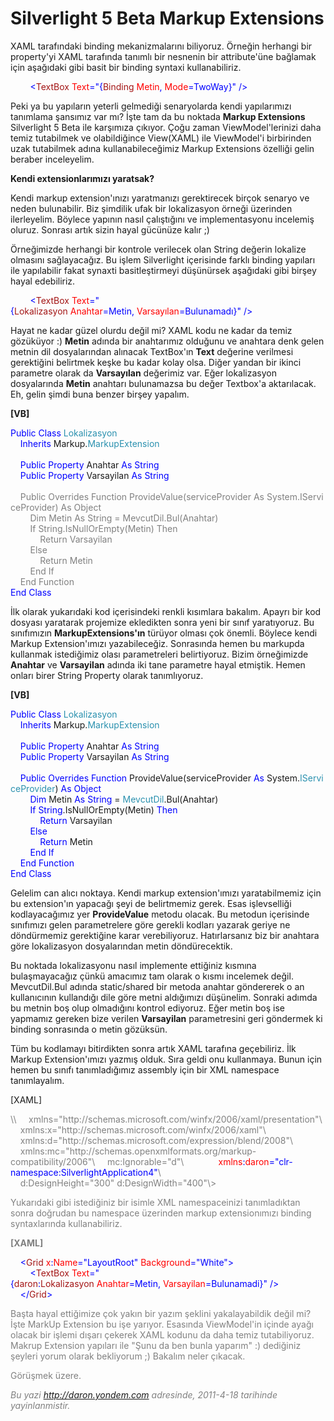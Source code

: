 # Silverlight 5 Beta Markup Extensions
XAML tarafındaki binding mekanizmalarını biliyoruz. Örneğin herhangi bir
property'yi XAML tarafında tanımlı bir nesnenin bir attribute'üne
bağlamak için aşağıdaki gibi basit bir binding syntaxi kullanabiliriz.

<span style="color:#a31515;">         </span><span
style="color:blue;">\<</span><span
style="color:#a31515;">TextBox</span><span
style="color:red;"> Text</span><span style="color:blue;">="{</span><span
style="color:#a31515;">Binding</span><span
style="color:red;"> Metin</span><span style="color:blue;">,</span><span
style="color:red;"> Mode</span><span
style="color:blue;">=TwoWay}" /\></span>

Peki ya bu yapıların yeterli gelmediği senaryolarda kendi yapılarımızı
tanımlama şansımız var mı? İşte tam da bu noktada **Markup Extensions**
Silverlight 5 Beta ile karşımıza çıkıyor. Çoğu zaman ViewModel'lerinizi
daha temiz tutabilmek ve olabildiğince View(XAML) ile ViewModel'i
birbirinden uzak tutabilmek adına kullanabileceğimiz Markup Extensions
özelliği gelin beraber inceleyelim.

**Kendi extensionlarımızı yaratsak?**

Kendi markup extension'ınızı yaratmanızı gerektirecek birçok senaryo ve
neden bulunabilir. Biz şimdilik ufak bir lokalizasyon örneği üzerinden
ilerleyelim. Böylece yapının nasıl çalıştığını ve implementasyonu
incelemiş oluruz. Sonrası artık sizin hayal gücünüze kalır ;)

Örneğimizde herhangi bir kontrole verilecek olan String değerin lokalize
olmasını sağlayacağız. Bu işlem Silverlight içerisinde farklı binding
yapıları ile yapılabilir fakat synaxti basitleştirmeyi düşünürsek
aşağıdaki gibi birşey hayal edebiliriz.

<span style="color:#a31515;">         </span><span
style="color:blue;">\<</span><span
style="color:#a31515;">TextBox</span><span
style="color:red;"> Text</span><span style="color:blue;">="{</span><span
style="color:#a31515;">Lokalizasyon</span><span
style="color:red;"> Anahtar</span><span
style="color:blue;">=Metin,</span><span
style="color:red;"> Varsayılan</span><span
style="color:blue;">=Bulunamadı}" /\></span>

Hayat ne kadar güzel olurdu değil mi? XAML kodu ne kadar da temiz
gözüküyor :) **Metin** adında bir anahtarımız olduğunu ve anahtara denk
gelen metnin dil dosyalarından alınacak TextBox'ın **Text** değerine
verilmesi gerektiğini belirtmek keşke bu kadar kolay olsa. Diğer yandan
bir ikinci parametre olarak da **Varsayılan** değerimiz var. Eğer
lokalizasyon dosyalarında **Metin** anahtarı bulunamazsa bu değer
Textbox'a aktarılacak. Eh, gelin şimdi buna benzer birşey yapalım.

**[VB]**

<span style="color:blue;">Public</span> <span
style="color:blue;">Class</span> <span
style="color:#2b91af;">Lokalizasyon</span>\
     <span style="color:blue;">Inherits</span> Markup.<span
style="color:#2b91af;">MarkupExtension</span>\
\
    <span style="color:blue;">Public</span> <span
style="color:blue;">Property</span> Anahtar <span
style="color:blue;">As</span> <span style="color:blue;">String</span>\
     <span style="color:blue;">Public</span> <span
style="color:blue;">Property</span> Varsayilan <span
style="color:blue;">As</span> <span style="color:blue;">String</span>\
\
<span style="color: gray">    </span><span
style="color: gray;">Public</span> <span
style="color: gray;">Overrides</span> <span
style="color: gray;">Function</span><span
style="color: gray"> ProvideValue(serviceProvider </span><span
style="color: gray;">As</span><span
style="color: gray"> System.</span><span
style="color: gray;">IServiceProvider</span><span
style="color: gray">) </span><span style="color: gray;">As</span> <span
style="color: gray;">Object</span>\
 <span style="color: gray">        </span><span
style="color: gray;">Dim</span><span
style="color: gray"> Metin </span><span
style="color: gray;">As</span> <span
style="color: gray;">String</span><span
style="color: gray"> = </span><span
style="color: gray;">MevcutDil</span><span
style="color: gray">.Bul(Anahtar)\
         </span><span style="color: gray;">If</span> <span
style="color: gray;">String</span><span
style="color: gray">.IsNullOrEmpty(Metin) </span><span
style="color: gray;">Then</span>\
 <span style="color: gray">            </span><span
style="color: gray;">Return</span><span style="color: gray"> Varsayilan\
         </span><span style="color: gray;">Else</span>\
 <span style="color: gray">            </span><span
style="color: gray;">Return</span><span style="color: gray"> Metin\
         </span><span style="color: gray;">End</span> <span
style="color: gray;">If</span>\
 <span style="color: gray">    </span><span
style="color: gray;">End</span> <span
style="color: gray;">Function</span>\
 <span style="color:blue;">End</span> <span
style="color:blue;">Class</span>

İlk olarak yukarıdaki kod içerisindeki renkli kısımlara bakalım. Apayrı
bir kod dosyası yaratarak projemize ekledikten sonra yeni bir sınıf
yaratıyoruz. Bu sınıfımızın **MarkupExtensions'ın** türüyor olması çok
önemli. Böylece kendi Markup Extension'ımızı yazabileceğiz. Sonrasında
hemen bu markupda kullanmak istediğimiz olası parametreleri
belirtiyoruz. Bizim örneğimizde **Anahtar** ve **Varsayilan** adında iki
tane parametre hayal etmiştik. Hemen onları birer String Property olarak
tanımlıyoruz.

**[VB]**

<span style="color:blue;">Public</span> <span
style="color:blue;">Class</span> <span
style="color:#2b91af;">Lokalizasyon</span>\
     <span style="color:blue;">Inherits</span> Markup.<span
style="color:#2b91af;">MarkupExtension</span>\
\
    <span style="color:blue;">Public</span> <span
style="color:blue;">Property</span> Anahtar <span
style="color:blue;">As</span> <span style="color:blue;">String</span>\
     <span style="color:blue;">Public</span> <span
style="color:blue;">Property</span> Varsayilan <span
style="color:blue;">As</span> <span style="color:blue;">String</span>\
\
    <span style="color:blue;">Public</span> <span
style="color:blue;">Overrides</span> <span
style="color:blue;">Function</span> ProvideValue(serviceProvider <span
style="color:blue;">As</span> System.<span
style="color:#2b91af;">IServiceProvider</span>) <span
style="color:blue;">As</span> <span style="color:blue;">Object</span>\
         <span style="color:blue;">Dim</span> Metin <span
style="color:blue;">As</span> <span
style="color:blue;">String</span> = <span
style="color:#2b91af;">MevcutDil</span>.Bul(Anahtar)\
         <span style="color:blue;">If</span> <span
style="color:blue;">String</span>.IsNullOrEmpty(Metin) <span
style="color:blue;">Then</span>\
             <span style="color:blue;">Return</span> Varsayilan\
        <span style="color:blue;">Else</span>\
             <span style="color:blue;">Return</span> Metin\
        <span style="color:blue;">End</span> <span
style="color:blue;">If</span>\
     <span style="color:blue;">End</span> <span
style="color:blue;">Function</span>\
 <span style="color:blue;">End</span> <span
style="color:blue;">Class</span>

Gelelim can alıcı noktaya. Kendi markup extension'ımızı yaratabilmemiz
için bu extension'ın yapacağı şeyi de belirtmemiz gerek. Esas
işlevselliği kodlayacağımız yer **ProvideValue** metodu olacak. Bu
metodun içerisinde sınıfımızı gelen parametrelere göre gerekli kodları
yazarak geriye ne döndürmemiz gerektiğine karar verebiliyoruz.
Hatırlarsanız biz bir anahtara göre lokalizasyon dosyalarından metin
döndürecektik.

Bu noktada lokalizasyonu nasıl implemente ettiğiniz kısmına
bulaşmayacağız çünkü amacımız tam olarak o kısmı incelemek değil.
MevcutDil.Bul adında static/shared bir metoda anahtar göndererek o an
kullanıcının kullandığı dile göre metni aldığımızı düşünelim. Sonraki
adımda bu metnin boş olup olmadığını kontrol ediyoruz. Eğer metin boş
ise yapmamız gereken bize verilen **Varsayilan** parametresini geri
göndermek ki binding sonrasında o metin gözüksün.

Tüm bu kodlamayı bitirdikten sonra artık XAML tarafına geçebiliriz. İlk
Markup Extension'ımızı yazmış olduk. Sıra geldi onu kullanmaya. Bunun
için hemen bu sınıfı tanımladığımız assembly için bir XML namespace
tanımlayalım.

[XAML]

<span style="color: gray;">
\<UserControl x:Class="SilverlightApplication4.MainPage"</span>\
 <span style="color: gray">   </span><span
style="color: gray;"> xmlns="http://schemas.microsoft.com/winfx/2006/xaml/presentation"</span>\
 <span style="color: gray">   </span><span
style="color: gray;"> xmlns:x="http://schemas.microsoft.com/winfx/2006/xaml"</span>\
 <span style="color: gray">   </span><span
style="color: gray;"> xmlns:d="http://schemas.microsoft.com/expression/blend/2008"</span>\
 <span style="color: gray">   </span><span
style="color: gray;"> xmlns:mc="http://schemas.openxmlformats.org/markup-compatibility/2006"</span>\
 <span style="color: gray">   </span><span
style="color: gray;"> mc:Ignorable="d"</span>\
             <span style="color:red;"> xmlns</span><span
style="color:blue;">:</span><span style="color:red;">daron</span><span
style="color:blue;">="clr-namespace:SilverlightApplication4"</span>\
 <span style="color: gray">   </span><span
style="color: gray;"> d:DesignHeight="300" d:DesignWidth="400"\></span>

Yukarıdaki gibi istediğiniz bir isimle XML namespaceinizi tanımladıktan
sonra doğrudan bu namespace üzerinden markup extensionımızı binding
syntaxlarında kullanabiliriz.

**[XAML]**

<span style="color:#a31515;">    </span><span
style="color:blue;">\<</span><span
style="color:#a31515;">Grid</span><span
style="color:red;"> x</span><span style="color:blue;">:</span><span
style="color:red;">Name</span><span
style="color:blue;">="LayoutRoot"</span><span
style="color:red;"> Background</span><span
style="color:blue;">="White"\></span>\
 <span style="color:#a31515;">        </span><span
style="color:blue;">\<</span><span
style="color:#a31515;">TextBox</span><span
style="color:red;"> Text</span><span style="color:blue;">="{</span><span
style="color:#a31515;">daron</span><span
style="color:blue;">:</span><span
style="color:#a31515;">Lokalizasyon</span><span
style="color:red;"> Anahtar</span><span
style="color:blue;">=Metin,</span><span
style="color:red;"> Varsayilan</span><span
style="color:blue;">=Bulunamadi}" /\></span>\
 <span style="color:#a31515;">    </span><span
style="color:blue;">\</</span><span
style="color:#a31515;">Grid</span><span style="color:blue;">\></span>

Başta hayal ettiğimize çok yakın bir yazım şeklini yakalayabildik değil
mi? İşte MarkUp Extension bu işe yarıyor. Esasında ViewModel'in içinde
ayağı olacak bir işlemi dışarı çekerek XAML kodunu da daha temiz
tutabiliyoruz. Makrup Extension yapıları ile "Şunu da ben bunla yaparım"
:) dediğiniz şeyleri yorum olarak bekliyorum ;) Bakalım neler çıkacak.

Görüşmek üzere.



*Bu yazi http://daron.yondem.com adresinde, 2011-4-18 tarihinde yayinlanmistir.*
